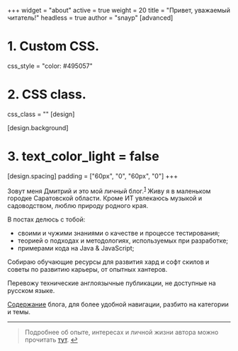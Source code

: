 +++
widget = "about"
active = true
weight = 20
title = "Привет, уважаемый читатель!"
headless = true
author  = "snayp"
[advanced]
 # 1. Custom CSS. 
 css_style = "color: #495057"
 
 # 2. CSS class.
 css_class = ""
[design]


[design.background]
 # 3. text_color_light = false
[design.spacing]
  padding = ["60px", "0", "60px", "0"]
+++
<!-- 
Этот блог существует, чтобы помочь заинтересованным людям в решении возникающих технических проблем, которые были решены автором и решение теперь доступно всем желающим. Работая в ИТ, каждый инженер сталкивается с различными проблемами, будь то настройка окружения или написания куска кода, казалось бы не сложного, но из незнакомого контекста и поиск правильного ответа может отнять достаточно времени и сил. Еще сложнее в такой ситуации новичку, без досточного знания английского языка, 90% технических проблем доступны в интернете на английском. Побробнее об идее создания этого ресурса написано ---[тут](/идея/)---.

Интересы автора и темы постов блога, ограничиваются слудующими темами - профессия QA, обеспечение качества ПО, организация процессов в команде при разработке коммерческого софта, настройка *nix систем, на примере Ubuntu, автоматизация тестирования инструментами Java и Java Script, автомаитзация интерфейсов и различных API, использование Paspbery Pi для простой автоматизации и конечно применение web технологий - протоколы, форматы, инструменты, особенности браузеров.

Здесь **НЕТ** никакой информации о продуктах Windows, продвинутом программировании на Python и тестировании мобильных приложений.

По возможности перевожу технические статьи англоязычных коллег и советы по развитию карьеры в ИТ, от опытных хантеров.  Переводы, наверняка, будут интересны не только новичкам, но и опытным пользователям. Надеюсь, что опубликованные материалы, смогут помочь широкому кругу читателей в понимании процесса разработки качественных цивровых товаров и услуг, существующих подходах и оптимальном выборе существующих инструментов.

Желаю удачи и лугких решений профессиональных задач!

P.S. Узнать подробнее об интересах и профессиональном опыте автора, можно по [ссылке](/автор/).

 -->

Зовут меня Дмитрий и это мой личный блог.<sup id="fnref">[1](#fn)</sup> Живу я в маленьком городке Саратовской области. Кроме ИТ увлекаюсь музыкой и садоводством, люблю природу родного края.

В постах делюсь с тобой:

- своими и чужими знаниями о качестве и процессе тестирования;
- теорией о подходах и методологиях, используемых при разработке;
- примерами кода на Java & JavaScript;

Собираю обучающие ресурсы для развития хард и софт скилов и советы по развитию карьеры, от опытных хантеров.  

Перевожу технические англоязычные публикации, не доступные на русском языке.

[Содержание](содержание/) блога, для более удобной навигации, разбито на категории и темы.

<!-- Избранные материалы находятся в разделе [лучшее](лучшее/). -->
<section id="fn">
<hr />

> Подробнее об опыте, интересах и личной жизни автора можно прочитать [тут](автор/). [↩︎](#fnref)

</section>

[fnref]: /#fnref
[fn]: /#fn